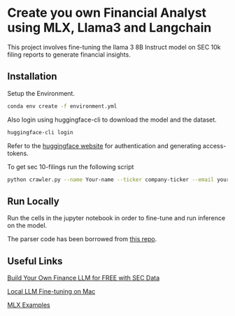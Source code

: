 
# Create you own Financial Analyst using MLX, Llama3 and Langchain

This project involves fine-tuning the llama 3 8B Instruct model on SEC 10k filing reports to generate financial insights.


## Installation

Setup the Environment.

```bash
conda env create -f environment.yml

```

Also login using huggingface-cli to download the model and the dataset.

```bash
huggingface-cli login

```

Refer to the [huggingface website](https://huggingface.co/docs/huggingface_hub/en/guides/cli) for authentication and generating access-tokens. 

To get sec 10-filings run the following script 

```bash
python crawler.py --name Your-name --ticker company-ticker --email youremail@example.com --start start-year --end end-year

```

## Run Locally

Run the cells in the jupyter notebook in order to fine-tune and run inference on the model. 

The parser code has been borrowed from [this repo](https://github.com/rsljr/edgarParser/tree/master?tab=readme-ov-file).




## Useful Links

[Build Your Own Finance LLM for FREE with SEC Data](https://www.youtube.com/watch?v=GfjUJ1TnI-o)

[Local LLM Fine-tuning on Mac](https://www.youtube.com/watch?v=3PIqhdRzhxE)

[MLX Examples](https://github.com/ml-explore/mlx-examples/tree/main)
